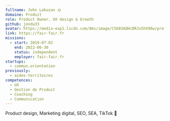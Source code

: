 ```yaml
---
fullname: John Labuzan 🌞
domaine: Produit
role: Product Owner, UX design & Growth
github: jondu33
avatar: https://media-exp1.licdn.com/dms/image/C5603AQHcDRJx5hX98w/profile-displayphoto-shrink_800_800/0/1516576339567?e=1636588800&v=beta&t=eKUKqVLxCTr5PnvwjMc-kq7vkgTphAQ61Whl1BbQDxU
link: https://fair-fair.fr
missions:
  - start: 2019-07-02
    end: 2022-06-30
    status: independent
    employer: fair-fair.fr
startups:
  - commun.orientation
previously:
  - aides-territoires
competences:
  - UX
  - Gestion de Produit
  - Coaching
  - Communication
---
```

Product design, Marketing digital, SEO, SEA, TikTok 🤘
